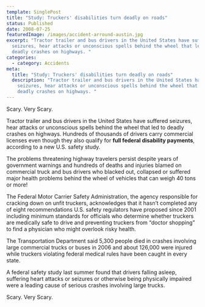 ```yaml
---
template: SinglePost
title: "Study: Truckers' disabilities turn deadly on roads"
status: Published
date: 2008-07-25
featuredImage: /images/accident-arround-austin.jpg
excerpt: "Tractor trailer and bus drivers in the United States have suffered
  seizures, hear attacks or unconscious spells behind the wheel that led to
  deadly crashes on highways. "
categories:
  - category: Accidents
meta:
  title: "Study: Truckers' disabilities turn deadly on roads"
  description: "Tractor trailer and bus drivers in the United States have suffered
    seizures, hear attacks or unconscious spells behind the wheel that led to
    deadly crashes on highways. "
---
```

<!--StartFragment-->

Scary. Very Scary.

Tractor trailer and bus drivers in the United States have suffered seizures, hear attacks or unconscious spells behind the wheel that led to deadly crashes on highways. Hundreds of thousands of drivers carry commercial licenses even though they also qualify for **full federal disability payments**, according to a new U.S. safety study.

The problems threatening highway travelers persist despite years of government warnings and hundreds of deaths and injuries blamed on commercial truck and bus drivers who blacked out, collapsed or suffered major health problems behind the wheel of vehicles that can weigh 40 tons or more!

The Federal Motor Carrier Safety Administration, the agency responsible for cracking down on unfit truckers, acknowledges that it hasn’t completed any of eight recommendations U.S. safety regulators have proposed since 2001 including minimum standards for officials who determine whether truckers are medically safe to drive and preventing truckers from “doctor shopping” to find a physician who might overlook risky health.

The Transportation Department said 5,300 people died in crashes involving large commercial trucks or buses in 2006 and about 126,000 were injured while truckers violating federal medical rules have been caught in every state.

A federal safety study last summer found that drivers falling asleep, suffering heart attacks or seizures or otherwise being physically impaired were a leading cause of serious crashes involving large trucks.

Scary. Very Scary.

<!--EndFragment-->